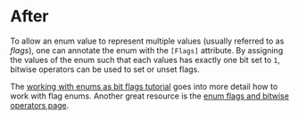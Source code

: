 # After

To allow an enum value to represent multiple values (usually referred to as _flags_), one can annotate the enum with the `[Flags]` attribute. By assigning the values of the enum such that each values has exactly one bit set to `1`, bitwise operators can be used to set or unset flags.

The [working with enums as bit flags tutorial][docs.microsoft.com-enumeration-types-as-bit-flags] goes into more detail how to work with flag enums. Another great resource is the [enum flags and bitwise operators page][alanzucconi.com-enum-flags-and-bitwise-operators].

[docs.microsoft.com-enumeration-types-as-bit-flags]: https://docs.microsoft.com/en-us/dotnet/csharp/programming-guide/enumeration-types#enumeration-types-as-bit-flags
[alanzucconi.com-enum-flags-and-bitwise-operators]: https://www.alanzucconi.com/2015/07/26/enum-flags-and-bitwise-operators/
